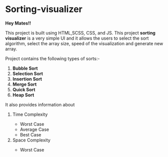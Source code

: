 # Sorting-visualizer
<b>Hey Mates!!</b><br>
<p>This project is built using HTML,SCSS, CSS, and JS. This project <b>sorting visualizer</b> is a very simple UI and it allows the users to select the sort algorithm, select the array size, speed of the visualization and generate new array.</p>
<p>Project contains the following types of sorts:-</p>
<ol><li><b>Bubble Sort</b></li>
  <li><b>Selection Sort</b></li>
  <li><b>Insertion Sort</b></li>
  <li><b>Merge Sort</b></li>
  <li><b>Quick Sort</b></li>
  <li><b>Heap Sort</b></li>
</ol>
<p>It also provides information about </p>
<ol> <li>Time Complexity</li>
  <ul type="disk">
    <li>Worst Case</li>
    <li>Average Case</li>
    <li>Best Case</li>
  </ul>
  <li>Space Complexity</li>
  <ul type="disk"><li>Worst Case</li></ul>
</ol>
